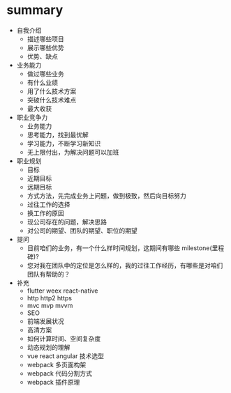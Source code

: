 # summary

- 自我介绍
	+ 描述哪些项目
	+ 展示哪些优势
	+ 优势、缺点
- 业务能力
	+ 做过哪些业务
	+ 有什么业绩
	+ 用了什么技术方案
	+ 突破什么技术难点
	+ 最大收获
- 职业竞争力
	+ 业务能力
	+ 思考能力，找到最优解
	+ 学习能力，不断学习新知识
	+ 无上限付出，为解决问题可以加班
- 职业规划
	+ 目标
	+ 近期目标
	+ 远期目标
	+ 方式方法，先完成业务上问题，做到极致，然后向目标努力
	+ 过往工作的选择
	+ 换工作的原因
	+ 现公司存在的问题，解决思路
	+ 对公司的期望、团队的期望、职位的期望
- 提问
	+ 目前咱们的业务，有一个什么样时间规划，这期间有哪些 milestone(里程碑)?
	+ 您对我在团队中的定位是怎么样的，我的过往工作经历，有哪些是对咱们团队有帮助的？
- 补充
	+ flutter weex react-native
	+ http http2 https
	+ mvc mvp mvvm
	+ SEO
	+ 前端发展状况
	+ 高清方案
	+ 如何计算时间、空间复杂度
	+ 动态规划的理解
	+ vue react angular 技术选型
	+ webpack 多页面构架
	+ webpack 代码分割方式
	+ webpack 插件原理
